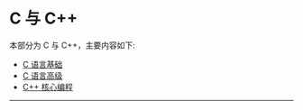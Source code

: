 # C 与 C++

本部分为 C 与 C++，主要内容如下:

* [C 语言基础](./CBasics/content.md)
* [C 语言高级](./CAdvanced/content.md)
* [C++ 核心编程](./CppCoreProgramming/content.md)

---
